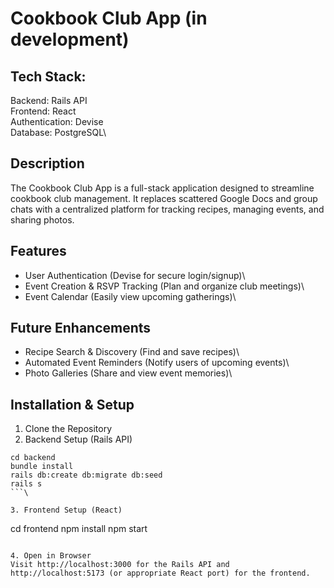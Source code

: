 # Cookbook Club App (in development)

## Tech Stack:
Backend: Rails API\
Frontend: React\
Authentication: Devise\
Database: PostgreSQL\

## Description
The Cookbook Club App is a full-stack application designed to streamline cookbook club management. It replaces scattered Google Docs and group chats with a centralized platform for tracking recipes, managing events, and sharing photos.

## Features
- User Authentication (Devise for secure login/signup)\
- Event Creation & RSVP Tracking (Plan and organize club meetings)\
- Event Calendar (Easily view upcoming gatherings)\

## Future Enhancements
- Recipe Search & Discovery (Find and save recipes)\
- Automated Event Reminders (Notify users of upcoming events)\
- Photo Galleries (Share and view event memories)\

## Installation & Setup
1. Clone the Repository
2. Backend Setup (Rails API)
```
cd backend
bundle install
rails db:create db:migrate db:seed
rails s
```\

3. Frontend Setup (React)
```
cd frontend
npm install
npm start
```\

4. Open in Browser
Visit http://localhost:3000 for the Rails API and http://localhost:5173 (or appropriate React port) for the frontend.

